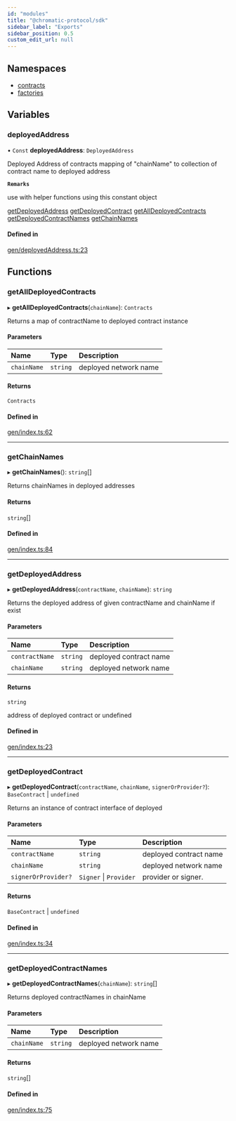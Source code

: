 ```yaml
---
id: "modules"
title: "@chromatic-protocol/sdk"
sidebar_label: "Exports"
sidebar_position: 0.5
custom_edit_url: null
---
```


## Namespaces

- [contracts](namespaces/contracts.md)
- [factories](namespaces/factories.md)

## Variables

### deployedAddress

• `Const` **deployedAddress**: `DeployedAddress`

Deployed Address of contracts
mapping of "chainName" to collection of contract name to deployed address

**`Remarks`**

use with helper functions using this constant object

[getDeployedAddress](modules.md#getdeployedaddress)
[getDeployedContract](modules.md#getdeployedcontract)
[getAllDeployedContracts](modules.md#getalldeployedcontracts)
[getDeployedContractNames](modules.md#getdeployedcontractnames)
[getChainNames](modules.md#getchainnames)

#### Defined in

[gen/deployedAddress.ts:23](https://github.com/chromatic-protocol/sdk/blob/83d4e3f/src/gen/deployedAddress.ts#L23)

## Functions

### getAllDeployedContracts

▸ **getAllDeployedContracts**(`chainName`): `Contracts`

Returns a map of contractName to deployed contract instance

#### Parameters

| Name | Type | Description |
| :------ | :------ | :------ |
| `chainName` | `string` | deployed network name |

#### Returns

`Contracts`

#### Defined in

[gen/index.ts:62](https://github.com/chromatic-protocol/sdk/blob/83d4e3f/src/gen/index.ts#L62)

___

### getChainNames

▸ **getChainNames**(): `string`[]

Returns chainNames in deployed addresses

#### Returns

`string`[]

#### Defined in

[gen/index.ts:84](https://github.com/chromatic-protocol/sdk/blob/83d4e3f/src/gen/index.ts#L84)

___

### getDeployedAddress

▸ **getDeployedAddress**(`contractName`, `chainName`): `string`

Returns the deployed address of given contractName and chainName if exist

#### Parameters

| Name | Type | Description |
| :------ | :------ | :------ |
| `contractName` | `string` | deployed contract name |
| `chainName` | `string` | deployed network name |

#### Returns

`string`

address of deployed contract or undefined

#### Defined in

[gen/index.ts:23](https://github.com/chromatic-protocol/sdk/blob/83d4e3f/src/gen/index.ts#L23)

___

### getDeployedContract

▸ **getDeployedContract**(`contractName`, `chainName`, `signerOrProvider?`): `BaseContract` \| `undefined`

Returns an instance of contract interface of deployed

#### Parameters

| Name | Type | Description |
| :------ | :------ | :------ |
| `contractName` | `string` | deployed contract name |
| `chainName` | `string` | deployed network name |
| `signerOrProvider?` | `Signer` \| `Provider` | provider or signer. |

#### Returns

`BaseContract` \| `undefined`

#### Defined in

[gen/index.ts:34](https://github.com/chromatic-protocol/sdk/blob/83d4e3f/src/gen/index.ts#L34)

___

### getDeployedContractNames

▸ **getDeployedContractNames**(`chainName`): `string`[]

Returns deployed contractNames in chainName

#### Parameters

| Name | Type | Description |
| :------ | :------ | :------ |
| `chainName` | `string` | deployed network name |

#### Returns

`string`[]

#### Defined in

[gen/index.ts:75](https://github.com/chromatic-protocol/sdk/blob/83d4e3f/src/gen/index.ts#L75)
